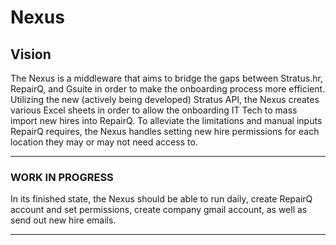 # Nexus #

Vision
-------
The Nexus is a middleware that aims to bridge the gaps between Stratus.hr, RepairQ, and Gsuite in order to make the onboarding process more efficient. Utilizing
the new (actively being developed) Stratus API, the Nexus creates various Excel sheets in order to allow the onboarding IT Tech to mass import new hires into
RepairQ. To alleviate the limitations and manual inputs RepairQ requires, the Nexus handles setting new hire permissions for each location they may or may not
need access to.
<hr>
<h3>WORK IN PROGRESS</h3>
In its finished state, the Nexus should be able to run daily, create RepairQ account and set permissions, create company gmail account, as well as send out new 
hire emails.
<hr>
